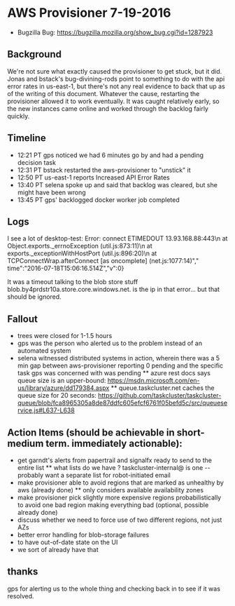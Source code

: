 # AWS Provisioner 7-19-2016
* Bugzilla Bug: https://bugzilla.mozilla.org/show_bug.cgi?id=1287923

## Background

We're not sure what exactly caused the provisioner to get stuck, but it did. Jonas and bstack's bug-divining-rods point to something to do with the api error rates in us-east-1, but there's not any real evidence to back that up as of the writing of this document. Whatever the cause, restarting the provisioner allowed it to work eventually. It was caught relatively early, so the new instances came online and worked through the backlog fairly quickly.

## Timeline
* 12:21 PT gps noticed we had 6 minutes go by and had a pending decision task
* 12:31 PT bstack restarted the aws-provisioner to "unstick" it
* 12:50 PT us-east-1 reports Increased API Error Rates
* 13:40 PT selena spoke up and said that backlog was cleared, but she might have been wrong
* 13:45 PT gps' backlogged docker worker job completed

## Logs

 I see a lot of desktop-test: Error: connect ETIMEDOUT 13.93.168.88:443\n    at Object.exports._errnoException (util.js:873:11)\n    at exports._exceptionWithHostPort (util.js:896:20)\n    at TCPConnectWrap.afterConnect [as oncomplete] (net.js:1077:14)","
time":"2016-07-18T15:06:16.514Z","v":0}

It was a timeout talking to the blob store stuff
blob.by4prdstr10a.store.core.windows.net. is the ip in that error... but that should be ignored.

## Fallout

* trees were closed for 1-1.5 hours
* gps was the person who alerted us to the problem instead of an automated system
* selena witnessed distributed systems in action, wherein there was a 5 min gap between aws-provisioner reporting 0 pending and the specific task gps was concerned with was pending
** azure rest docs says queue size is an upper-bound: https://msdn.microsoft.com/en-us/library/azure/dd179384.aspx
** queue.taskcluster.net caches the queue size for 20 seconds: https://github.com/taskcluster/taskcluster-queue/blob/fca8965305a8de87ddfc605efcf6761f05befd5c/src/queueservice.js#L637-L638 


## Action Items (should be achievable in short-medium term. immediately actionable):
* get garndt's alerts from papertrail and signalfx ready to send to the entire list
** what lists do we have ?  taskcluster-internal@ is one -- probably want a separate list for robot-initiated email
* make provisioner able to avoid regions that are marked as unhealthy by aws (already done)
** only considers available availability zones
* make provisioner pick slightly more expensive regions probabilistically to avoid one bad region making everything bad (optional, possible already done)
* discuss whether we need to force use of two different regions, not just AZs
* better error handling for blob-storage failures
* to have out-of-date state on the UI
* we sort of already have that


## thanks

gps for alerting us to the whole thing and checking back in to see if it was resolved.
